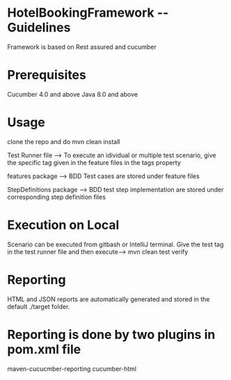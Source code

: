 # HotelBookingFramework -- Guidelines
Framework is based on Rest assured and cucumber

# Prerequisites
Cucumber 4.0 and above Java 8.0 and above

# Usage
clone the repo and do mvn clean install

Test Runner file --> To execute an idividual or multiple test scenario, give the specific tag given in the feature files in the tags property

features package --> BDD Test cases are stored under feature files

StepDefinitions package --> BDD test step implementation are stored under corresponding step definition files

# Execution on Local
Scenario can be executed from gitbash or IntelliJ terminal. Give the test tag in the test runner file and then execute--> mvn clean test verify

# Reporting
HTML and JSON reports are automatically generated and stored in the default ./target folder.

# Reporting is done by two plugins in pom.xml file

maven-cucucmber-reporting
cucumber-html
